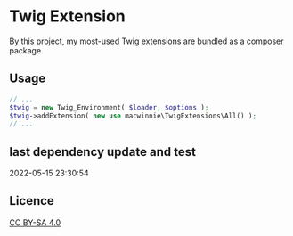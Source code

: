 # Twig Extension

By this project, my most-used Twig extensions are bundled as a composer package.

## Usage

```php
// ...
$twig = new Twig_Environment( $loader, $options );
$twig->addExtension( new use macwinnie\TwigExtensions\All() );
// ...
```

## last dependency update and test

2022-05-15 23:30:54

## Licence

[CC BY-SA 4.0](https://creativecommons.org/licenses/by-sa/4.0/deed.en)
